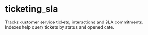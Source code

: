 # ticketing_sla

Tracks customer service tickets, interactions and SLA commitments. Indexes help
query tickets by status and opened date.
